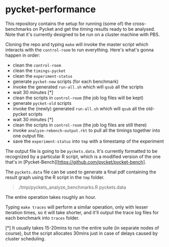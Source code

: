 # pycket-performance

This repository contains the setup for running (some of) the cross-benchmarks on Pycket and get the timing results ready to be analysed. Note that it's currently designed to be run on a cluster machine with PBS.

Cloning the repo and typing `make` will invoke the master script which interacts with the `control-room` to run everything. Here's what's gonna happen in order:

- clean the `control-room`
- clean the `timings-pycket`
- clean the `experiment-status`
- generate `pycket-new` scripts (for each benchmark)
- invoke the generated `run-all.sh` which will `qsub` all the scripts
- wait 30 minutes [*]
- clean the scripts in `control-room` (the job log files will be kept)
- generate `pycket-old` scripts
- invoke the (newly) generated `run-all.sh` which will `qsub` all the old-pycket scripts
- wait 30 minutes [*]
- clean the scripts in `control-room` (the job log files are still there)
- invoke `analyze-rebench-output.rkt` to pull all the timings together into one output file.
- save the `experiment-status` into `tmp` with a timestamp of the experiment

The output file is going to be `pyckets.data`. It's currently formatted to be recognized by a particular R script, which is a modified version of the one that's in [Pycket-Bench][https://github.com/pycket/pycket-bench].

The `pyckets.data` file can be used to generate a final pdf containing the result graph using the R script in the `tmp` folder. 

> ./tmp/pyckets_analyze_benchmarks.R pyckets.data

The entire operation takes roughly an hour.

Typing `make traces` will perform a similar operation, only with lesser iteration times, so it will take shorter, and it'll output the trace log files for each benchmark into `traces` folder.

[*] It usually takes 15-20mins to run the entire suite (in separate nodes of course), but the script allocates 30mins just in case of delays caused by cluster scheduling.
